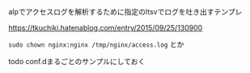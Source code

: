 alpでアクセスログを解析するために指定のltsvでログを吐き出すテンプレ

https://tkuchiki.hatenablog.com/entry/2015/09/25/130900

`sudo chown nginx:nginx /tmp/nginx/access.log` とか

todo conf.dまるごとのサンプルにしておく
